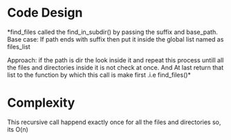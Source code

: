# Code Design
*find_files called the find_in_subdir() by passing the suffix and base_path.
Base case: If path ends with suffix then put it inside the global list named as files_list

Approach: if the path is dir the look inside it and repeat this process untill all the files and directories inside it is not check at once.
And At last return that list to the function by which this call is make first .i.e find_files()*

# Complexity
 This recursive call happend exactly once for all the files and directories
 so, its O(n)

